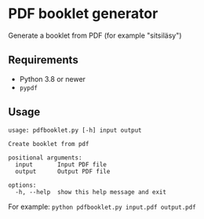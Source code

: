 # PDF booklet generator

Generate a booklet from PDF (for example "sitsiläsy")

## Requirements
- Python 3.8 or newer
- `pypdf`

## Usage
```
usage: pdfbooklet.py [-h] input output

Create booklet from pdf

positional arguments:
  input       Input PDF file
  output      Output PDF file

options:
  -h, --help  show this help message and exit
```

For example: `python pdfbooklet.py input.pdf output.pdf`